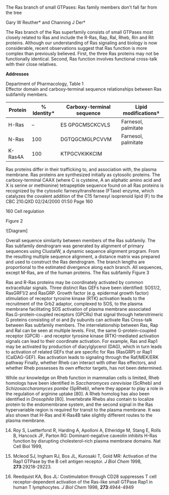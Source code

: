 
The Ras branch of small GTPases: Ras family members don't fall far from the tree

Gary W Reuther* and Channing J Der†

The Ras branch of the Ras superfamily consists of small GTPases most closely related to Ras and include the R-Ras, Rap, Ral, Rheb, Rin and Rit proteins. Although our understanding of Ras signaling and biology is now considerable, recent observations suggest that Ras function is more complex than previously believed. First, the three Ras proteins may not be functionally identical. Second, Ras function involves functional cross-talk with their close relatives.

**Addresses**

Department of Pharmacology,
Table 1  
Effector domain and carboxy-terminal sequence relationships between Ras subfamily members.

| Protein | % Identity* | Carboxy-terminal sequence | Lipid modifications† |
|---------|-------------|---------------------------|----------------------|
| H-Ras   | –           | ES GPGCMSCKCVLS            | Farnesol, palmitate  |
| N-Ras   | 100         | DGTQGCMGLPCVVM             | Farnesol, palmitate  |
| K-Ras4A | 100         | KTPGCVKIKKCIM
Ras proteins differ in their trafficking to, and
association with, the plasma membrane. Ras
proteins are synthesized initially as cytosolic
proteins. The carboxy-terminal CAAX (where
C is cysteine, A an aliphatic amino acid and X
is serine or methionine) tetrapeptide
sequence found on all Ras proteins is
recognized by the cytosolic
farnesyltransferase (FTase) enzyme, which
catalyzes the covalent addition of the C15
farnesyl isoprenoid lipid (F) to the
CBC 210.QXD 02/24/2000 01:50 Page 160

160 Cell regulation

Figure 2

![Diagram]

Overall sequence similarity between members of the Ras subfamily. The Ras subfamily dendrogram was generated by alignment of primary sequences using ClustalW, a dynamic sequence alignment program. From the resulting multiple sequence alignment, a distance matrix was prepared and used to construct the Ras dendrogram. The branch lengths are proportional to the estimated divergence along each branch. All sequences, except M-Ras, are of the human proteins. The Ras subfamily
Figure 3

Ras and R-Ras proteins may be coordinately activated by common extracellular signals. Three distinct Ras GEFs have been identified: SOS1/2, RasGRF1/2 and RasGRP. Growth factor (e.g. epidermal growth factor) stimulation of receptor tyrosine kinase (RTK) activation leads to the recruitment of the Grb2 adaptor, complexed to SOS, to the plasma membrane facilitating SOS activation of plasma membrane associated Ras.G-protein-coupled receptors (GPCRs) that signal through heterotrimeric G proteins consisting of αi and βγ subunits can activate Ras
Cross-talk between Ras subfamily members.
The interrelationship between Ras, Rap and Ral can be seen at multiple levels. First, the same G-protein-coupled receptor (GPCR) - and receptor tyrosine kinase (RTK)-mediated activation signals can lead to their coordinate activation. For example, Ras and Rap1 may be activated by production of diacylglycerol (DAG), which in turn leads to activation of related GEFs that are specific for Ras (RasGRP) or Rap1 (CalDAG-GEF). Ras activation leads to signaling through the Raf/MEK/ERK pathway
Finally, whether Rheb can interact with other Ras effectors, and whether Rheb possesses its own effector targets, has not been determined.

While our knowledge on Rheb function in mammalian cells is limited, Rheb homologs have been identified in *Saccharomyces cerevisiae* (ScRheb) and *Schizosaccharomyces pombe* (SpRheb), where they appear to play a role in the regulation of arginine uptake [80]. A Rheb homolog has also been identified in *Drosophila* [80]. Invertebrate Rhebs also contain
to localize protein to the endomembrane system, and the second signal in
the Ras hypervariable region is required for transit to the plasma membrane.
It was also shown that H-Ras and K-Ras4B take slightly different routes to
the plasma membrane.

14. Roy S, Luetterforst R, Harding A, Apolloni A, Etheridge M, Stang E,
   Rolls B, Hancock JF, Parton RG: Dominant-negative caveolin
   inhibits H-Ras function by disrupting cholesterol-rich plasma
   membrane domains. Nat Cell Biol 1999, 
51. Mcleod SJ, Ingham RJ, Bos JL, Kurosaki T, Gold MR: Activation of the Rap1 GTPase by the B cell antigen receptor. *J Biol Chem* 1998, **273**:29218-29223.

52. Reedquist KA, Bos JL: Costimulation through CD28 suppresses T cell receptor-dependent activation of the Ras-like small GTPase Rap1 in human T lymphocytes. *J Biol Chem* 1998, **273**:4944-4949